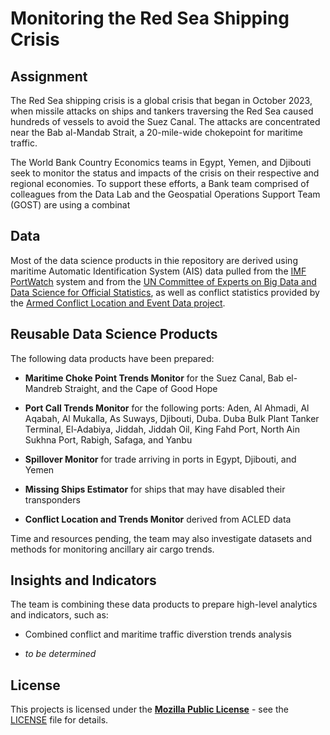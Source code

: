 # Monitoring the Red Sea Shipping Crisis

## Assignment

The Red Sea shipping crisis is a global crisis that began in October 2023, when missile attacks on ships and tankers traversing the Red Sea caused hundreds of vessels to avoid the Suez Canal. The attacks are concentrated near the Bab al-Mandab Strait, a 20-mile-wide chokepoint for maritime traffic.

The World Bank Country Economics teams in Egypt, Yemen, and Djibouti seek to monitor the status and impacts of the crisis on their respective and regional economies. To support these efforts, a Bank team comprised of colleagues from the Data Lab and the Geospatial Operations Support Team (GOST) are using a combinat

## Data

Most of the data science products in thie repository are derived using maritime Automatic Identification System (AIS) data pulled from the [IMF PortWatch](https://portwatch.imf.org/) system and from the [UN Committee of Experts on Big Data and Data Science for Official Statistics](https://unstats.un.org/bigdata/task-teams/ais/index.cshtml), as well as conflict statistics provided by the [Armed Conflict Location and Event Data project](https://acleddata.com/).

## Reusable Data Science Products

The following data products have been prepared:

* **Maritime Choke Point Trends Monitor** for the Suez Canal, Bab el-Mandreb Straight, and the Cape of Good Hope

* **Port Call Trends Monitor** for the following ports: Aden, Al Ahmadi, Al Aqabah, Al Mukalla, As Suways, Djibouti, Duba. Duba Bulk Plant Tanker Terminal, El-Adabiya, Jiddah, Jiddah Oil, King Fahd Port, North Ain Sukhna Port, Rabigh, Safaga, and Yanbu

* **Spillover Monitor** for trade arriving in ports in Egypt, Djibouti, and Yemen

* **Missing Ships Estimator** for ships that may have disabled their transponders

* **Conflict Location and Trends Monitor** derived from ACLED data

Time and resources pending, the team may also investigate datasets and methods for monitoring ancillary air cargo trends.

## Insights and Indicators

The team is combining these data products to prepare high-level analytics and indicators, such as:

* Combined conflict and maritime traffic diverstion trends analysis

* *to be determined*

## License

This projects is licensed under the [**Mozilla Public License**](https://opensource.org/license/mpl-2-0/) - see the [LICENSE](LICENSE) file for details.
